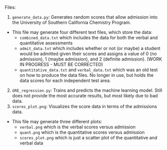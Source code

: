 
Files:
1. `generate_data.py`: Generates random scores that allow admission into the University of Southern California Chemistry Program.
- This file may generate four different text files, which store the data:
    - `combined_data.txt` which includes the data for both the verbal and quantitative assessments
    - `admit_data.txt` which includes whether or not (or maybe) a student would be admitted given their scores and assigns a value of 0 (no admission), 1 (maybe admission), and 2 (definite admission). (WORK IN PROGRESS - MUST BE CORRECTED)
    - `quantitative_data.txt` and `verbal_data.txt` which was an old test on how to produce the data files. No longer in use, but holds the data scores for each independent test area.
2. `GRE_regression.py`: Trains and predicts the machine learning model. Still does not provide the most accurate results, but most likely due to bad data.
3. `scores_plot.png`: Visualizes the score data in terms of the admissions data.
- This file may generate three different plots:
    - `verbal.png` which is the verbal scores versus admission
    - `quant.png` which is the quantitative scores versus admission
    - `scores_plot.png` which is just a scatter plot of the quantitative and verbal data
